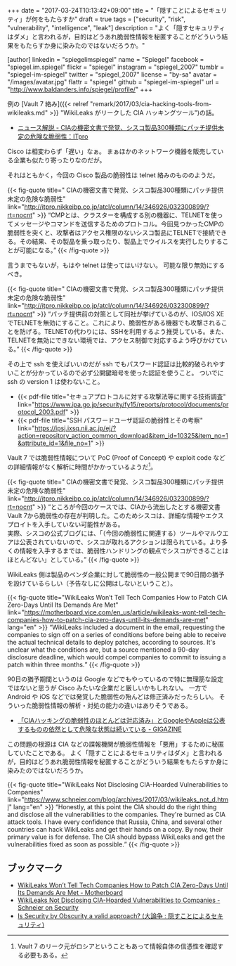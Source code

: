 +++
date = "2017-03-24T10:13:42+09:00"
title = "「隠すことによるセキュリティ」が何をもたらすか"
draft = true
tags = ["security", "risk", "vulnerability", "intelligence", "leak"]
description = "よく「隠すセキュリティはダメ」と言われるが，目的はどうあれ脆弱性情報を秘匿することがどういう結果をもたらすか身に染みたのではないだろうか。"

[author]
  linkedin = "spiegelimspiegel"
  name = "Spiegel"
  facebook = "spiegel.im.spiegel"
  flickr = "spiegel"
  instagram = "spiegel_2007"
  tumblr = "spiegel-im-spiegel"
  twitter = "spiegel_2007"
  license = "by-sa"
  avatar = "/images/avatar.jpg"
  flattr = "spiegel"
  github = "spiegel-im-spiegel"
  url = "http://www.baldanders.info/spiegel/profile/"
+++

例の [Vault 7 絡み]({{< relref "remark/2017/03/cia-hacking-tools-from-wikileaks.md" >}} "WikiLeaks がリークした CIA ハッキングツール")の話。

- [ニュース解説 - CIAの機密文書で発覚、シスコ製品300種類にパッチ提供未定の危険な脆弱性：ITpro](http://itpro.nikkeibp.co.jp/atcl/column/14/346926/032300899/?rt=nocnt)

Cisco は相変わらず「遅い」なぁ。
まぁほかのネットワーク機器を販売している企業も似たり寄ったりなのだが。

それはともかく，今回の Cisco 製品の脆弱性は telnet 絡みのもののようだ。

{{< fig-quote title=" CIAの機密文書で発覚、シスコ製品300種類にパッチ提供未定の危険な脆弱性" link="http://itpro.nikkeibp.co.jp/atcl/column/14/346926/032300899/?rt=nocnt" >}}
<q>CMPとは、クラスターを構成する別の機器に、TELNETを使ってメッセージやコマンドを送信するためのプロトコル。今回見つかったCMPの脆弱性を突くと、攻撃者はアクセス権限のないシスコ製品にTELNETで接続できる。その結果、その製品を乗っ取ったり、製品上でウイルスを実行したりすることが可能になる。</q>
{{< /fig-quote >}}

言うまでもないが，もはや telnet は使ってはいけない。
可能な限り無効にするべき。

{{< fig-quote title=" CIAの機密文書で発覚、シスコ製品300種類にパッチ提供未定の危険な脆弱性" link="http://itpro.nikkeibp.co.jp/atcl/column/14/346926/032300899/?rt=nocnt" >}}
<q>パッチ提供前の対策として同社が挙げているのが、IOS/IOS XEでTELNETを無効にすること。これにより、脆弱性がある機器でも攻撃されることを防げる。TELNETの代わりには、SSHを利用するよう推奨している。また、TELNETを無効にできない環境では、アクセス制御で対応するよう呼びかけている。</q>
{{< /fig-quote >}}

その上で ssh を使えばいいのだが ssh でもパスワード認証は比較的破られやすいことが分かっているので必ず公開鍵暗号を使った認証を使うこと。
ついでに ssh の version 1 は使わないこと。

- {{< pdf-file title="セキュアプロトコルに対する攻撃法等に関する技術調査" link="https://www.ipa.go.jp/security/fy15/reports/protocol/documents/protocol_2003.pdf" >}}
- {{< pdf-file title="SSH パスワードユーザ認証の脆弱性とその考察" link="https://ipsj.ixsq.nii.ac.jp/ej/?action=repository_action_common_download&item_id=10325&item_no=1&attribute_id=1&file_no=1" >}}

Vault 7 では脆弱性情報について PoC (Proof of Concept) や exploit code などの詳細情報がなく解析に時間がかかっているようだ[^r1]。

[^r1]: Vault 7 のリーク元がロシアということもあって情報自体の信憑性を確認する必要もある。

{{< fig-quote title=" CIAの機密文書で発覚、シスコ製品300種類にパッチ提供未定の危険な脆弱性" link="http://itpro.nikkeibp.co.jp/atcl/column/14/346926/032300899/?rt=nocnt" >}}
<q>ところが今回のケースでは、CIAから流出したとする機密文書Vault 7から脆弱性の存在が判明した。このためシスコは、詳細な情報やエクスプロイトを入手していない可能性がある。<br>
実際、シスコの公式ブログには、「（今回の脆弱性に関連する）ツールやマルウエアは公表されていないので、シスコが取れるアクションは限られている。より多くの情報を入手するまでは、脆弱性ハンドリングの観点でシスコができることはほとんどない」としている。</q>
{{< /fig-quote >}}

WikiLeaks 側は製品のベンダ企業に対して脆弱性の一般公開まで90日間の猶予を設けているらしい（予告なしに公開はしないということ）。

{{< fig-quote title="WikiLeaks Won’t Tell Tech Companies How to Patch CIA Zero-Days Until Its Demands Are Met" link="https://motherboard.vice.com/en_us/article/wikileaks-wont-tell-tech-companies-how-to-patch-cia-zero-days-until-its-demands-are-met" lang="en" >}}
<q>WikiLeaks included a document in the email, requesting the companies to sign off on a series of conditions before being able to receive the actual technical details to deploy patches, according to sources. It's unclear what the conditions are, but a source mentioned a 90-day disclosure deadline, which would compel companies to commit to issuing a patch within three months.</q>
{{< /fig-quote >}}

90日の猶予期間というのは Google などでもやっているので特に無理筋な設定ではないと思うが Cisco みたいな企業だと厳しいかもしれない。
一方で Android や iOS などでは発覚した脆弱性の殆んどは修正済みだったらしい。
そういった脆弱性情報の解析・対処の能力の違いはありそうである。

- [「CIAハッキングの脆弱性のほとんどは対応済み」とGoogleやAppleは公表するものの依然として危険な状態は続いている - GIGAZINE](http://gigazine.net/news/20170310-apple-google-treat-cia-hucking/)

この問題の根源は CIA などの諜報機関が脆弱性情報を「悪用」するために秘匿していたことである。
よく「隠すことによるセキュリティはダメ」と言われるが，目的はどうあれ脆弱性情報を秘匿することがどういう結果をもたらすか身に染みたのではないだろうか。

{{< fig-quote title="WikiLeaks Not Disclosing CIA-Hoarded Vulnerabilities to Companies" link="https://www.schneier.com/blog/archives/2017/03/wikileaks_not_d.html" lang="en" >}}
<q>Honestly, at this point the CIA should do the right thing and disclose all the vulnerabilities to the companies. They're burned as CIA attack tools. I have every confidence that Russia, China, and several other countries can hack WikiLeaks and get their hands on a copy. By now, their primary value is for defense. The CIA should bypass WikiLeaks and get the vulnerabilities fixed as soon as possible.</q>
{{< /fig-quote >}}

## ブックマーク

- [WikiLeaks Won’t Tell Tech Companies How to Patch CIA Zero-Days Until Its Demands Are Met - Motherboard](https://motherboard.vice.com/en_us/article/wikileaks-wont-tell-tech-companies-how-to-patch-cia-zero-days-until-its-demands-are-met)
- [WikiLeaks Not Disclosing CIA-Hoarded Vulnerabilities to Companies - Schneier on Security](https://www.schneier.com/blog/archives/2017/03/wikileaks_not_d.html)
- [Is Security by Obscurity a valid approach? (大論争 : 隠すことによるセキュリティ)](https://technet.microsoft.com/ja-jp/library/2008.06.obscurity.aspx)

